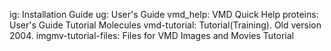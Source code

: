 ig: Installation Guide
ug: User's Guide
vmd_help: VMD Quick Help
proteins: User's Guide Tutorial Molecules
vmd-tutorial: Tutorial(Training). Old version 2004.
imgmv-tutorial-files: Files for VMD Images and Movies Tutorial
